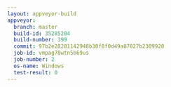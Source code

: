 ```yaml
---
layout: appveyor-build
appveyor:
  branch: master
  build-id: 35285204
  build-number: 399
  commit: 97b2e28281142948b30f8f0d49a87027b2309920
  job-id: vmpag78wtn5b69us
  job-number: 2
  os-name: Windows
  test-result: 0
---
```

